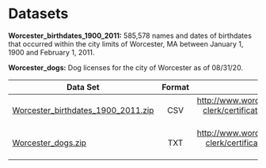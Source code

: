 # Datasets
**Worcester_birthdates_1900_2011:** 585,578 names and dates of birthdates that occurred within the city limits of Worcester, MA between January 1, 1900 and February 1, 2011.

**Worcester_dogs:** Dog licenses for the city of Worcester as of 08/31/20.

| Data Set      | Format        | Source  |
| ------------- |:-------------:| -----:|
| [Worcester_birthdates_1900_2011.zip](https://github.com/HerschelKrustofsky/Data/blob/master/Worcester_birthdates_1900_2011.zip) | CSV | http://www.worcesterma.gov/city-clerk/certificates-licenses/birth-certificates/ |
| [Worcester_dogs.zip](https://github.com/HerschelKrustofsky/Data/blob/master/Worcester_dogs.zip) | TXT |http://www.worcesterma.gov/city-clerk/certificates-licenses/dog-licenses|



